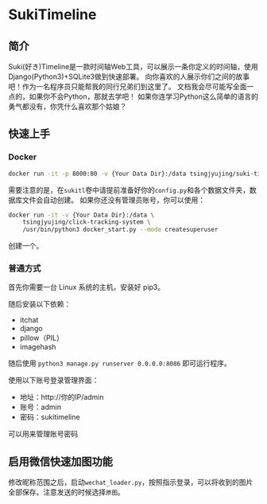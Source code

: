 # SukiTimeline
## 简介
Suki(好き)Timeline是一款时间轴Web工具，可以展示一条你定义的时间轴，使用Django(Python3)+SQLite3做到快速部署。
向你喜欢的人展示你们之间的故事吧！作为一名程序员只能帮我的同行兄弟们到这里了。
文档我会尽可能写全面一点的，如果你不会Python，那就去学吧！
如果你连学习Python这么简单的语言的勇气都没有，你凭什么喜欢那个姑娘？

## 快速上手

### Docker

```bash
docker run -it -p 8000:80 -v {Your Data Dir}:/data tsingjyujing/suki-timeline
```

需要注意的是，在`sukitl`卷中请提前准备好你的`config.py`和各个数据文件夹，数据库文件会自动创建。
如果你还没有管理员账号，你可以使用：

```bash
docker run -it -v {Your Data Dir}:/data \
    tsingjyujing/click-tracking-system \
    /usr/bin/python3 docker_start.py --mode createsuperuser
```

创建一个。

### 普通方式
首先你需要一台 Linux 系统的主机，安装好 pip3。

随后安装以下依赖：

- itchat
- django
- pillow（PIL）
- imagehash

随后使用 `python3 manage.py runserver 0.0.0.0:8086` 即可运行程序。

使用以下账号登录管理界面：
- 地址：http://你的IP/admin
- 账号：admin
- 密码：sukitimeline

可以用来管理账号密码



## 启用微信快速加图功能
修改昵称范围之后，启动`wechat_loader.py`，按照指示登录，可以将收到的图片全部保存。注意发送的时候选择`原图`。

